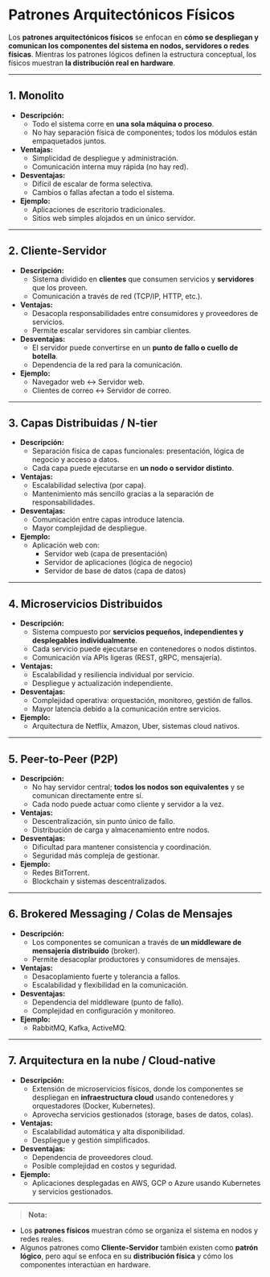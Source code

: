 # Patrones Arquitectónicos Físicos

Los **patrones arquitectónicos físicos** se enfocan en **cómo se despliegan y comunican los componentes del sistema en nodos, servidores o redes físicas**. Mientras los patrones lógicos definen la estructura conceptual, los físicos muestran **la distribución real en hardware**.

---

## 1. Monolito
- **Descripción:**  
  - Todo el sistema corre en **una sola máquina o proceso**.  
  - No hay separación física de componentes; todos los módulos están empaquetados juntos.
- **Ventajas:**  
  - Simplicidad de despliegue y administración.  
  - Comunicación interna muy rápida (no hay red).  
- **Desventajas:**  
  - Difícil de escalar de forma selectiva.  
  - Cambios o fallas afectan a todo el sistema.  
- **Ejemplo:**  
  - Aplicaciones de escritorio tradicionales.  
  - Sitios web simples alojados en un único servidor.

---

## 2. Cliente-Servidor
- **Descripción:**  
  - Sistema dividido en **clientes** que consumen servicios y **servidores** que los proveen.  
  - Comunicación a través de red (TCP/IP, HTTP, etc.).
- **Ventajas:**  
  - Desacopla responsabilidades entre consumidores y proveedores de servicios.  
  - Permite escalar servidores sin cambiar clientes.
- **Desventajas:**  
  - El servidor puede convertirse en un **punto de fallo o cuello de botella**.  
  - Dependencia de la red para la comunicación.
- **Ejemplo:**  
  - Navegador web ↔ Servidor web.  
  - Clientes de correo ↔ Servidor de correo.

---

## 3. Capas Distribuidas / N-tier
- **Descripción:**  
  - Separación física de capas funcionales: presentación, lógica de negocio y acceso a datos.  
  - Cada capa puede ejecutarse en **un nodo o servidor distinto**.
- **Ventajas:**  
  - Escalabilidad selectiva (por capa).  
  - Mantenimiento más sencillo gracias a la separación de responsabilidades.  
- **Desventajas:**  
  - Comunicación entre capas introduce latencia.  
  - Mayor complejidad de despliegue.
- **Ejemplo:**  
  - Aplicación web con:  
    - Servidor web (capa de presentación)  
    - Servidor de aplicaciones (lógica de negocio)  
    - Servidor de base de datos (capa de datos)

---

## 4. Microservicios Distribuidos
- **Descripción:**  
  - Sistema compuesto por **servicios pequeños, independientes y desplegables individualmente**.  
  - Cada servicio puede ejecutarse en contenedores o nodos distintos.  
  - Comunicación vía APIs ligeras (REST, gRPC, mensajería).
- **Ventajas:**  
  - Escalabilidad y resiliencia individual por servicio.  
  - Despliegue y actualización independiente.
- **Desventajas:**  
  - Complejidad operativa: orquestación, monitoreo, gestión de fallos.  
  - Mayor latencia debido a la comunicación entre servicios.
- **Ejemplo:**  
  - Arquitectura de Netflix, Amazon, Uber, sistemas cloud nativos.

---

## 5. Peer-to-Peer (P2P)
- **Descripción:**  
  - No hay servidor central; **todos los nodos son equivalentes** y se comunican directamente entre sí.  
  - Cada nodo puede actuar como cliente y servidor a la vez.
- **Ventajas:**  
  - Descentralización, sin punto único de fallo.  
  - Distribución de carga y almacenamiento entre nodos.
- **Desventajas:**  
  - Dificultad para mantener consistencia y coordinación.  
  - Seguridad más compleja de gestionar.
- **Ejemplo:**  
  - Redes BitTorrent.  
  - Blockchain y sistemas descentralizados.

---

## 6. Brokered Messaging / Colas de Mensajes
- **Descripción:**  
  - Los componentes se comunican a través de **un middleware de mensajería distribuido** (broker).  
  - Permite desacoplar productores y consumidores de mensajes.
- **Ventajas:**  
  - Desacoplamiento fuerte y tolerancia a fallos.  
  - Escalabilidad y flexibilidad en la comunicación.
- **Desventajas:**  
  - Dependencia del middleware (punto de fallo).  
  - Complejidad en configuración y monitoreo.
- **Ejemplo:**  
  - RabbitMQ, Kafka, ActiveMQ.

---

## 7. Arquitectura en la nube / Cloud-native
- **Descripción:**  
  - Extensión de microservicios físicos, donde los componentes se despliegan en **infraestructura cloud** usando contenedores y orquestadores (Docker, Kubernetes).  
  - Aprovecha servicios gestionados (storage, bases de datos, colas).
- **Ventajas:**  
  - Escalabilidad automática y alta disponibilidad.  
  - Despliegue y gestión simplificados.
- **Desventajas:**  
  - Dependencia de proveedores cloud.  
  - Posible complejidad en costos y seguridad.
- **Ejemplo:**  
  - Aplicaciones desplegadas en AWS, GCP o Azure usando Kubernetes y servicios gestionados.

---

> **Nota:**  
- Los **patrones físicos** muestran cómo se organiza el sistema en nodos y redes reales.  
- Algunos patrones como **Cliente-Servidor** también existen como **patrón lógico**, pero aquí se enfoca en su **distribución física** y cómo los componentes interactúan en hardware.
